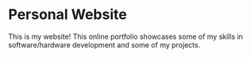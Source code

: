 # Personal Website

This is my website! This online portfolio showcases some of my skills in software/hardware development and some of my projects.
